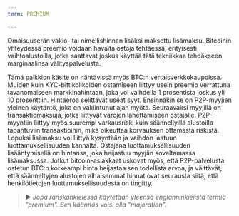 ```yaml
---
term: PREMIUM

---
```

Omaisuuserän vakio- tai nimellishinnan lisäksi maksettu lisämaksu. Bitcoinin yhteydessä preemio voidaan havaita ostoja tehtäessä, erityisesti vaihtoalustoilla, jotka saattavat joskus käyttää tätä tekniikkaa tehdäkseen marginaalinsa välityspalvelusta.

Tämä palkkion käsite on nähtävissä myös BTC:n vertaisverkkokaupoissa. Muiden kuin KYC-bittikolikoiden ostamiseen liittyy usein preemio verrattuna tavanomaiseen markkinahintaan, joka voi vaihdella 1 prosentista joskus yli 10 prosenttiin. Hintaeroa selittävät useat syyt. Ensinnäkin se on P2P-myyjien yleinen käytäntö, joka on vakiintunut ajan myötä. Seuraavaksi myyjillä on transaktiomaksuja, jotka liittyvät varojen lähettämiseen ostajalle. P2P-myyntiin liittyy myös suurempi varkausriski kuin säännellyillä alustoilla tapahtuviin transaktioihin, mikä oikeuttaa korvauksen ottamasta riskistä. Lopuksi lisämaksu voi liittyä kysyntään ja vaihdon laatuun luottamuksellisuuden kannalta. Ostajana luottamuksellisuuden lisääntymisellä on hintansa, joka heijastuu myyjän soveltamassa lisämaksussa. Jotkut bitcoin-asiakkaat uskovat myös, että P2P-palvelusta ostetun BTC:n korkeampi hinta heijastaa sen todellista arvoa, ja väittävät, että säänneltyjen alustojen alhaisemmat hinnat ovat seurausta siitä, että henkilötietojen luottamuksellisuudesta on tingitty.

> ► *Jopa ranskankielessä käytetään yleensä englanninkielistä termiä "premium". Sen käännös voisi olla "majoration".*